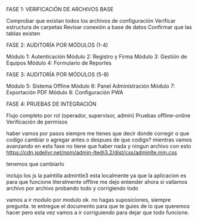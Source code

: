 FASE 1: VERIFICACIÓN DE ARCHIVOS BASE

Comprobar que existan todos los archivos de configuración
Verificar estructura de carpetas
Revisar conexión a base de datos
Confirmar que las tablas existen

FASE 2: AUDITORÍA POR MÓDULOS (1-4)

Módulo 1: Autenticación
Módulo 2: Registro y Firma
Módulo 3: Gestión de Equipos
Módulo 4: Formulario de Reportes

FASE 3: AUDITORÍA POR MÓDULOS (5-8)

Módulo 5: Sistema Offline
Módulo 6: Panel Administración
Módulo 7: Exportación PDF
Módulo 8: Configuración PWA

FASE 4: PRUEBAS DE INTEGRACIÓN

Flujo completo por rol (operador, supervisor, admin)
Pruebas offline-online
Verificación de permisos

haber vamos por pasos siempre me tienes que decir donde corregir o que codigo cambiar o agregar antes o despues de que codigo?
mientras vamos avanzando en esta fase no tiene que haber nada y ningun archivo con esto https://cdn.jsdelivr.net/npm/admin-lte@3.2/dist/css/adminlte.min.css

tenemos que cambiarlo 
<link rel="stylesheet" href="../../vendor/adminlte/dist/css/adminlte.min.css"> <!-- Font Awesome LOCAL --> <link rel="stylesheet" href="../../vendor/adminlte/plugins/fontawesome-free/css/all.min.css"> <!-- DataTables LOCAL --> <link rel="stylesheet" href="../../vendor/adminlte/plugins/datatables-bs4/css/dataTables.bootstrap4.min.css"> <!-- Custom CSS -->

inclujo los js la palntilla admintle3 esta localmente ya que la aplicacion es para que funcione literalmente offline  me dejo entender ahora si vallamos archivo por archivo probando todo y corrigiendo todo

vamos a ir modulo por modulo ok. 
no hagas suposiciones, siempre pregunta. 
te entregue el documento para que te guies de lo que queremos hacer pero esta vez vamos a ir corriguiendo para dejar que todo funcione. 
